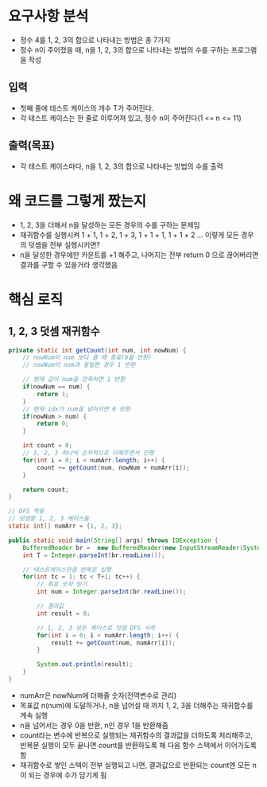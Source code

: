 # 요구사항 분석
- 정수 4를 1, 2, 3의 합으로 나타내는 방법은 총 7가지
- 정수 n이 주어졌을 때, n을 1, 2, 3의 합으로 나타내는 방법의 수를 구하는 프로그램을 작성
## 입력
- 첫째 줄에 테스트 케이스의 개수 T가 주어진다.
- 각 테스트 케이스는 한 줄로 이루어져 있고, 정수 n이 주어진다(1 <= n <= 11)
## 출력(목표)
- 각 테스트 케이스마다, n을 1, 2, 3의 합으로 나타내는 방법의 수를 출력
# 왜 코드를 그렇게 짰는지
- 1, 2, 3을 더해서 n을 달성하는 모든 경우의 수를 구하는 문제임
- 재귀함수를 실행시켜 1 + 1, 1 + 2, 1 + 3, 1 + 1 + 1, 1 + 1 + 2 ... 이렇게 모든 경우의 덧셈을 전부 실행시키면?
- n을 달성한 경우에만 카운트를 +1 해주고, 나머지는 전부 return 0 으로 끊어버리면 결과를 구할 수 있을거라 생각했음

# 핵심 로직
## 1, 2, 3 덧셈 재귀함수
``` java
private static int getCount(int num, int nowNum) {
    // nowNum이 num 보다 클 때 종료(0을 반환)
    // nowNum이 num과 동일한 경우 1 반환

    // 현재 값이 num을 만족하면 1 반환
    if(nowNum == num) {
        return 1;
    }
    // 현재 idx가 num을 넘어서면 0 반환
    if(nowNum > num) {
        return 0;
    }

    int count = 0;
    // 1, 2, 3 하나씩 순차적으로 더해주면서 진행
    for(int i = 0; i < numArr.length; i++) {
        count += getCount(num, nowNum + numArr[i]);
    }

    return count;
}

// DFS 적용
// 덧셈할 1, 2, 3 케이스들
static int[] numArr = {1, 2, 3};

public static void main(String[] args) throws IOException {
    BufferedReader br =  new BufferedReader(new InputStreamReader(System.in));
    int T = Integer.parseInt(br.readLine());

    // 테스트케이스만큼 반복문 실행
    for(int tc = 1; tc < T+1; tc++) {
        // 목표 숫자 받기
        int num = Integer.parseInt(br.readLine());

        // 결과값
        int result = 0;

        // 1, 2, 3 모든 케이스로 덧셈 DFS 시작
        for(int i = 0; i < numArr.length; i++) {
            result += getCount(num, numArr[i]);
        }

        System.out.println(result);
    }
}
```

- numArr은 nowNum에 더해줄 숫자(전역변수로 관리)
- 목표값 n(num)에 도달하거나, n을 넘어설 때 까지 1, 2, 3을 더해주는 재귀함수를 계속 실행
- n을 넘어서는 경우 0을 반환, n인 경우 1을 반환해줌
- count라는 변수에 반복으로 실행되는 재귀함수의 결과값을 더하도록 처리해주고, 반복문 실행이 모두 끝나면 count를 반환하도록 해 다음 함수 스택에서 이어가도록 함
- 재귀함수로 쌓인 스택이 전부 실행되고 나면, 결과값으로 반환되는 count엔 모든 n이 되는 경우에 수가 담기게 됨